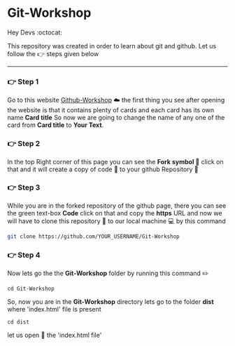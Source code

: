 # Git-Workshop

Hey Devs :octocat:

This repository was created in order to learn about git and github. Let us follow the :point_right: steps given below 
***
### :point_right: Step 1

Go to this website [Github-Workshop](https://git-workshop.netlify.app/) :cloud: the first thing you see after opening the website is that it contains plenty of cards and each card has its own name **Card title** So now we are going to change the name of any one of the card from **Card title** to **Your Text**.

### :point_right: Step 2

In the top Right corner of this page you can see the **Fork symbol :fork_and_knife:** click on that and it will create a copy of code :page_facing_up: to your github Repository :pushpin:

### :point_right: Step 3

While you are in the forked repository of the github page, there you can see the green text-box **Code** click on that and copy the **https** URL and now we will have to clone this repository :closed_book: to our local machine :computer: by this command 

```bash
git clone https://github.com/YOUR_USERNAME/Git-Workshop
```
### :point_right: Step 4

Now lets go the the **Git-Workshop** folder by running this command :pencil2:

```linux
cd Git-Workshop
```
So, now you are in the **Git-Workshop** directory lets go to the folder **dist** where 'index.html' file is present
```linux
cd dist
```
let us open :open_file_folder: the 'index.html file'
